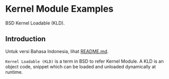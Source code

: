 # Kernel Module Examples

BSD Kernel Loadable (KLD).

## Introduction

Untuk versi Bahasa Indonesia, lihat [README.md](README.md).

`Kernel Loadable (KLD)` is a term in BSD to refer Kernel Module. A KLD is an object code, snippet which can be loaded and unloaded dynamically at runtime.

